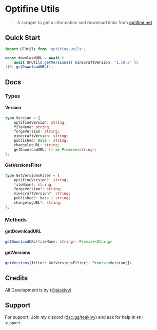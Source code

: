 # Optifine Utils

> A scraper to get a information and download links from <a href="https://optifine.net">optifine.net</a>

## Quick Start

```ts
import OFUtils from 'optifine-utils';

const downloadURL = await (
    await OFUtils.getVersions({ minecraftVersion: '1.19.2' })
)[0].getDownloadURL();
```

## Docs

### Types

#### Version

```ts
type Version = {
    optifineVersion: string;
    fileName: string;
    forgeVersion: string;
    minecraftVersion: string;
    published: Date | string;
    changelogURL: string;
    getDownloadURL: () => Promise<string>;
};
```

#### GetVersionsFilter

```ts
type GetVersionsFiler = {
    optifineVersion?: string;
    fileName?: string;
    forgeVersion?: string;
    minecraftVersion?: string;
    published?: Date | string;
    changelogURL?: string;
};
```

### Methods

#### getDownloadURL

```ts
getDownloadURL(fileName: string): Promise<String>
```

#### getVersions

```ts
getVersions(filter: GetVersionsFilter): Promise<Version[]>
```

## Credits

All Development is by ([@teakivy](https://www.github.com/teakivy))

## Support

For support, Join my discord ([dsc.gg/teakivy](https://discord.gg/Xb6eeRevkb)) and ask for help in `#❓︱support`

